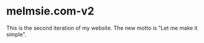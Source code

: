 # melmsie.com-v2
This is the second iteration of my website. The new motto is "Let me make it simple".
